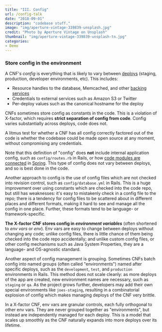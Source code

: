 ```yaml
---
title: "III. Config"
url: /config-talk
date: "2018-09-01"
description: "codebase stuff."
image: "img/aperture-vintage-339839-unsplash.jpg"
credit: "Photo by Aperture Vintage on Unsplash"
thumbnail: "img/aperture-vintage-339839-unsplash-tn.jpg"
categories:
- Demo
---
```

### Store config in the environment

A CNF's *config* is everything that is likely to vary between [deploys](./codebase) (staging, production, developer environments, etc).  This includes:

* Resource handles to the database, Memcached, and other [backing services](./backing-services)
* Credentials to external services such as Amazon S3 or Twitter
* Per-deploy values such as the canonical hostname for the deploy

CNFs sometimes store config as constants in the code.  This is a violation of X-factor, which requires **strict separation of config from code**.  Config varies substantially across deploys, code does not.

A litmus test for whether a CNF has all config correctly factored out of the code is whether the codebase could be made open source at any moment, without compromising any credentials.

Note that this definition of "config" does **not** include internal application config, such as `config/routes.rb` in Rails, or how [code modules are connected](http://docs.spring.io/spring/docs/current/spring-framework-reference/html/beans.html) in [Spring](http://spring.io/).  This type of config does not vary between deploys, and so is best done in the code.

Another approach to config is the use of config files which are not checked into revision control, such as `config/database.yml` in Rails.  This is a huge improvement over using constants which are checked into the code repo, but still has weaknesses: it's easy to mistakenly check in a config file to the repo; there is a tendency for config files to be scattered about in different places and different formats, making it hard to see and manage all the config in one place.  Further, these formats tend to be language- or framework-specific.

**The X-factor CNF stores config in *environment variables*** (often shortened to *env vars* or *env*).  Env vars are easy to change between deploys without changing any code; unlike config files, there is little chance of them being checked into the code repo accidentally; and unlike custom config files, or other config mechanisms such as Java System Properties, they are a language- and OS-agnostic standard.

Another aspect of config management is grouping.  Sometimes CNFs batch config into named groups (often called "environments") named after specific deploys, such as the `development`, `test`, and `production` environments in Rails.  This method does not scale cleanly: as more deploys of the app are created, new environment names are necessary, such as `staging` or `qa`.  As the project grows further, developers may add their own special environments like `joes-staging`, resulting in a combinatorial explosion of config which makes managing deploys of the CNF very brittle.

In a X-factor CNF, env vars are granular controls, each fully orthogonal to other env vars.  They are never grouped together as "environments", but instead are independently managed for each deploy.  This is a model that scales up smoothly as the CNF naturally expands into more deploys over its lifetime.
